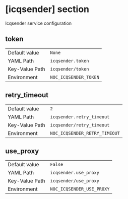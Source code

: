 # [icqsender] section

Icqsender service configuration

## token

|                |                       |
| -------------- | --------------------- |
| Default value  | `None`                |
| YAML Path      | `icqsender.token`     |
| Key-Value Path | `icqsender/token`     |
| Environment    | `NOC_ICQSENDER_TOKEN` |

## retry_timeout

|                |                               |
| -------------- | ----------------------------- |
| Default value  | `2`                           |
| YAML Path      | `icqsender.retry_timeout`     |
| Key-Value Path | `icqsender/retry_timeout`     |
| Environment    | `NOC_ICQSENDER_RETRY_TIMEOUT` |

## use_proxy

|                |                           |
| -------------- | ------------------------- |
| Default value  | `False`                   |
| YAML Path      | `icqsender.use_proxy`     |
| Key-Value Path | `icqsender/use_proxy`     |
| Environment    | `NOC_ICQSENDER_USE_PROXY` |
